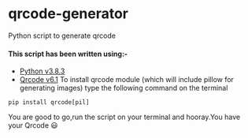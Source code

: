 # qrcode-generator
Python script to generate qrcode

#### This script has been written using:-

* [Python v3.8.3](https://www.python.org/downloads/)
* [Qrcode v6.1](https://pypi.org/project/qrcode/)
To install qrcode module (which will include pillow for generating images) type the following command on the terminal
```
pip install qrcode[pil]
```

You are good to go,run the script on your terminal and hooray.You have your Qrcode :smiley:

